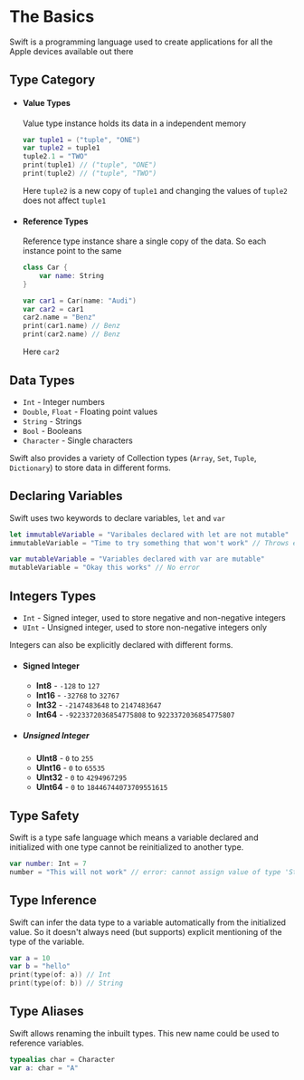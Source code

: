 # The Basics

Swift is a programming language used to create applications for all the Apple devices available out there

## Type Category

- #### Value Types
	Value type instance holds its data in a independent memory

	```swift
	var tuple1 = ("tuple", "ONE")
	var tuple2 = tuple1
	tuple2.1 = "TWO"
	print(tuple1) // ("tuple", "ONE")
	print(tuple2) // ("tuple", "TWO")
	```
	Here `tuple2` is a new copy of `tuple1` and changing the values of `tuple2` does not affect `tuple1`

- #### Reference Types
	Reference type instance share a single copy of the data. So each instance point to the same 
	
	```swift
	class Car {
		var name: String
	}

	var car1 = Car(name: "Audi")
	var car2 = car1
	car2.name = "Benz"
	print(car1.name) // Benz
	print(car2.name) // Benz
	```
	Here `car2`

## Data Types

- `Int` - Integer numbers 
- `Double`, `Float` - Floating point values
- `String` - Strings
- `Bool` - Booleans
- `Character` - Single characters

Swift also provides a variety of Collection types (`Array`, `Set`, `Tuple`, `Dictionary`) to store data in different forms.

## Declaring Variables

Swift uses two keywords to declare variables, `let` and `var`

```swift
let immutableVariable = "Varibales declared with let are not mutable"
immutableVariable = "Time to try something that won't work" // Throws error

var mutableVariable = "Variables declared with var are mutable"
mutableVariable = "Okay this works" // No error
```

## Integers Types
- `Int` - Signed integer, used to store negative and non-negative integers
- `UInt` - Unsigned integer, used to store non-negative integers only

Integers can also be explicitly declared with different forms.

- #### Signed Integer

	- **Int8** - `-128` to `127`
	- **Int16** - `-32768` to `32767`
	- **Int32** - `-2147483648` to `2147483647`
	- **Int64** - `-9223372036854775808` to `9223372036854775807`

- ##### Unsigned Integer

	- **UInt8** - `0` to `255`
	- **UInt16** - `0` to `65535`
	- **UInt32** - `0` to `4294967295`
	- **UInt64** - `0` to `18446744073709551615`
	
## Type Safety

Swift is a type safe language which means a variable declared and initialized with one type cannot be reinitialized to another type.

```swift
var number: Int = 7
number = "This will not work" // error: cannot assign value of type 'String' to type 'Int'
```

## Type Inference

Swift can infer the data type to a variable automatically from the initialized value. So it doesn't always need (but supports) explicit mentioning of the type of the variable.

```swift
var a = 10
var b = "hello"
print(type(of: a)) // Int
print(type(of: b)) // String
```

## Type Aliases
Swift allows renaming the inbuilt types. This new name could be used to reference variables.

```swift
typealias char = Character
var a: char = "A"
```